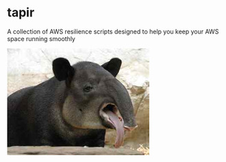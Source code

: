 # tapir
A collection of AWS resilience scripts designed to help you keep your AWS space running smoothly

![Tapir](/images/tapir.jpg)